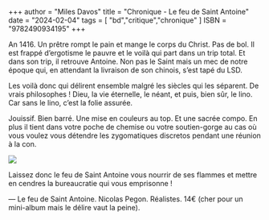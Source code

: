 +++
author = "Miles Davos"
title = "Chronique - Le feu de Saint Antoine"
date = "2024-02-04"
tags = [
    "bd","critique","chronique"
]
ISBN = "9782490934195"
+++


An 1416. Un prêtre rompt le pain et mange le corps du Christ. Pas de bol. Il est frappé d’ergotisme le pauvre et le voilà qui part dans un trip total. Et dans son trip, il retrouve Antoine. Non pas le Saint mais un mec de notre époque qui, en attendant la livraison de son chinois, s’est tapé du LSD.

Les voilà donc qui délirent ensemble malgré les siècles qui les séparent. De vrais philosophes ! Dieu, la vie éternelle, le néant, et puis, bien sûr, le lino. Car sans le lino, c’est la folie assurée.

Jouissif. Bien barré. Une mise en couleurs au top. Et une sacrée compo. En plus il tient dans votre poche de chemise ou votre soutien-gorge au cas où vous voulez vous détendre les zygomatiques discretos pendant une réunion à la con.

![](/images/le-feu-de-st-antoine.jpeg)

Laissez donc le feu de Saint Antoine vous nourrir de ses flammes et mettre en cendres la bureaucratie qui vous emprisonne !

—
Le feu de Saint Antoine. Nicolas Pegon. Réalistes. 14€ (cher pour un mini-album mais le délire vaut la peine).
